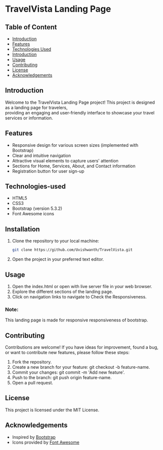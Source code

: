 # TravelVista Landing Page

## Table of Content

- [Introduction](#Introduction)
- [Features](#Features)
- [Technologies Used](#Technologies-used)
- [Introduction](#introduction)
- [Usage](#Usage)
- [Contributing](#Contributing)
- [License](#License)
- [Acknowledgements](#Acknowledgements)

## Introduction

Welcome to the TravelVista Landing Page project! This project is designed as a landing page for travelers,<br> providing an engaging and user-friendly interface to showcase your travel services or information.

## Features

- Responsive design for various screen sizes (implemented with Bootstrap)
- Clear and intuitive navigation
- Attractive visual elements to capture users' attention
- Sections for Home, Services, About, and Contact information
- Registration button for user sign-up

## Technologies-used

- HTML5
- CSS3
- Bootstrap (version 5.3.2)
- Font Awesome icons

## Installation

1. Clone the repository to your local machine:

   ```bash
   git clone https://github.com/Uvishwanth/TravelVista.git
2. Open the project in your preferred text editor.


## Usage

1. Open the index.html or open with live server file in your web browser.
2. Explore the different sections of the landing page.
3. Click on navigation links to navigate to Check the Responsiveness.

### Note:
 This landing page is made for responsive responsiveness of bootstrap.

## Contributing
Contributions are welcome! If you have ideas for improvement, found a bug, or want to contribute new features, please follow these steps:

1. Fork the repository.
2. Create a new branch for your feature: git checkout -b feature-name.
3. Commit your changes: git commit -m 'Add new feature'.
4. Push to the branch: git push origin feature-name.
5. Open a pull request.

## License

This project is licensed under the MIT License.

## Acknowledgements

- Inspired by [Bootstrap](https://getbootstrap.com/)
- Icons provided by [Font Awesome](https://fontawesome.com/)
